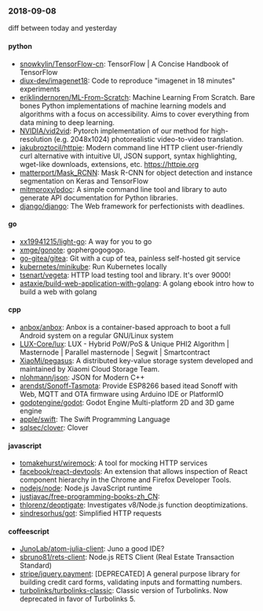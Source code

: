 ### 2018-09-08
diff between today and yesterday

#### python
* [snowkylin/TensorFlow-cn](https://github.com/snowkylin/TensorFlow-cn): TensorFlow | A Concise Handbook of TensorFlow
* [diux-dev/imagenet18](https://github.com/diux-dev/imagenet18): Code to reproduce "imagenet in 18 minutes" experiments
* [eriklindernoren/ML-From-Scratch](https://github.com/eriklindernoren/ML-From-Scratch): Machine Learning From Scratch. Bare bones Python implementations of machine learning models and algorithms with a focus on accessibility. Aims to cover everything from data mining to deep learning.
* [NVIDIA/vid2vid](https://github.com/NVIDIA/vid2vid): Pytorch implementation of our method for high-resolution (e.g. 2048x1024) photorealistic video-to-video translation.
* [jakubroztocil/httpie](https://github.com/jakubroztocil/httpie): Modern command line HTTP client  user-friendly curl alternative with intuitive UI, JSON support, syntax highlighting, wget-like downloads, extensions, etc. https://httpie.org
* [matterport/Mask_RCNN](https://github.com/matterport/Mask_RCNN): Mask R-CNN for object detection and instance segmentation on Keras and TensorFlow
* [mitmproxy/pdoc](https://github.com/mitmproxy/pdoc): A simple command line tool and library to auto generate API documentation for Python libraries.
* [django/django](https://github.com/django/django): The Web framework for perfectionists with deadlines.

#### go
* [xx19941215/light-go](https://github.com/xx19941215/light-go): A way for you to go 
* [xmge/gonote](https://github.com/xmge/gonote): gophergogogogo. 
* [go-gitea/gitea](https://github.com/go-gitea/gitea): Git with a cup of tea, painless self-hosted git service
* [kubernetes/minikube](https://github.com/kubernetes/minikube): Run Kubernetes locally
* [tsenart/vegeta](https://github.com/tsenart/vegeta): HTTP load testing tool and library. It's over 9000!
* [astaxie/build-web-application-with-golang](https://github.com/astaxie/build-web-application-with-golang): A golang ebook intro how to build a web with golang

#### cpp
* [anbox/anbox](https://github.com/anbox/anbox): Anbox is a container-based approach to boot a full Android system on a regular GNU/Linux system
* [LUX-Core/lux](https://github.com/LUX-Core/lux): LUX - Hybrid PoW/PoS & Unique PHI2 Algorithm | Masternode | Parallel masternode | Segwit | Smartcontract
* [XiaoMi/pegasus](https://github.com/XiaoMi/pegasus): A distributed key-value storage system developed and maintained by Xiaomi Cloud Storage Team.
* [nlohmann/json](https://github.com/nlohmann/json): JSON for Modern C++
* [arendst/Sonoff-Tasmota](https://github.com/arendst/Sonoff-Tasmota): Provide ESP8266 based itead Sonoff with Web, MQTT and OTA firmware using Arduino IDE or PlatformIO
* [godotengine/godot](https://github.com/godotengine/godot): Godot Engine  Multi-platform 2D and 3D game engine
* [apple/swift](https://github.com/apple/swift): The Swift Programming Language
* [sqlsec/clover](https://github.com/sqlsec/clover): Clover

#### javascript
* [tomakehurst/wiremock](https://github.com/tomakehurst/wiremock): A tool for mocking HTTP services
* [facebook/react-devtools](https://github.com/facebook/react-devtools): An extension that allows inspection of React component hierarchy in the Chrome and Firefox Developer Tools.
* [nodejs/node](https://github.com/nodejs/node): Node.js JavaScript runtime 
* [justjavac/free-programming-books-zh_CN](https://github.com/justjavac/free-programming-books-zh_CN):  
* [thlorenz/deoptigate](https://github.com/thlorenz/deoptigate): Investigates v8/Node.js function deoptimizations.
* [sindresorhus/got](https://github.com/sindresorhus/got): Simplified HTTP requests

#### coffeescript
* [JunoLab/atom-julia-client](https://github.com/JunoLab/atom-julia-client): Juno a good IDE?
* [sbruno81/rets-client](https://github.com/sbruno81/rets-client): Node.js RETS Client (Real Estate Transaction Standard)
* [stripe/jquery.payment](https://github.com/stripe/jquery.payment): [DEPRECATED] A general purpose library for building credit card forms, validating inputs and formatting numbers.
* [turbolinks/turbolinks-classic](https://github.com/turbolinks/turbolinks-classic): Classic version of Turbolinks. Now deprecated in favor of Turbolinks 5.

